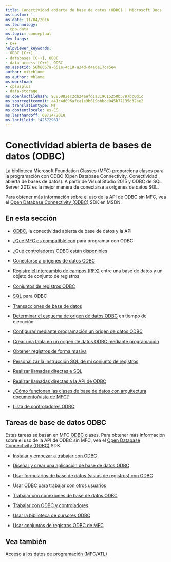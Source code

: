 ```yaml
---
title: Conectividad abierta de base de datos (ODBC) | Microsoft Docs
ms.custom: ''
ms.date: 11/04/2016
ms.technology:
- cpp-data
ms.topic: conceptual
dev_langs:
- C++
helpviewer_keywords:
- ODBC [C++]
- databases [C++], ODBC
- data access [C++], ODBC
ms.assetid: 56b6067a-651e-4c10-a24d-d4a6a17ca5e4
author: mikeblome
ms.author: mblome
ms.workload:
- cplusplus
- data-storage
ms.openlocfilehash: 9385882ec2cb24aefd1a319615250b5797bc0d1c
ms.sourcegitcommit: a41c4d096afca1e9b619bbbce045b77135d32ae2
ms.translationtype: MT
ms.contentlocale: es-ES
ms.lasthandoff: 08/14/2018
ms.locfileid: "42572981"
---
```

# <a name="open-database-connectivity-odbc"></a>Conectividad abierta de bases de datos (ODBC)
La biblioteca Microsoft Foundation Classes (MFC) proporciona clases para la programación con ODBC (Open Database Connectivity, Conectividad abierta de bases de datos). A partir de Visual Studio 2015 y ODBC de SQL Server 2012 es la mejor manera de conectarse a orígenes de datos SQL.
  
 Para obtener más información sobre el uso de la API de ODBC sin MFC, vea el [Open Database Connectivity (ODBC)](/previous-versions/windows/desktop/ms710252\(v=vs.85\)) SDK en MSDN.  
  
  
## <a name="in-this-section"></a>En esta sección  
  
-   [ODBC](odbc-basics.md), la conectividad abierta de base de datos y la API  
  
-   [¿Qué MFC es compatible con](odbc-and-mfc.md) para programar con ODBC  
  
-   [¿Qué controladores ODBC están disponibles](odbc-driver-list.md)  
  
-   [Conectarse a orígenes de datos ODBC](data-source-managing-connections-odbc.md)  
  
-   [Registre el intercambio de campos (RFX)](record-field-exchange-rfx.md) entre una base de datos y un objeto de conjunto de registros  
  
-   [Conjuntos de registros ODBC](recordset-odbc.md)  
  
-   [SQL](sql.md) para ODBC  
  
-   [Transacciones de base de datos](transaction-odbc.md)  
  
-   [Determinar el esquema de origen de datos ODBC](data-source-determining-the-schema-of-the-data-source-odbc.md) en tiempo de ejecución  
  
-   [Configurar mediante programación un origen de datos ODBC](data-source-programmatically-configuring-an-odbc-data-source.md)  
  
-   [Crear una tabla en un origen de datos ODBC mediante programación](data-source-programmatically-creating-a-table-in-an-odbc-data-source.md)  
  
-   [Obtener registros de forma masiva](recordset-fetching-records-in-bulk-odbc.md)  
  
-   [Personalizar la instrucción SQL de mi conjunto de registros](sql-customizing-your-recordsets-sql-statement-odbc.md)  
  
-   [Realizar llamadas directas a SQL](sql-making-direct-sql-calls-odbc.md)  
  
-   [Realizar llamadas directas a la API de ODBC](odbc-calling-odbc-api-functions-directly.md)  
  
-   [¿Cómo funcionan las clases de base de datos con arquitectura documento/vista de MFC?](working-with-documents-and-views.md)  
  
-   [Lista de controladores ODBC](odbc-driver-list.md)  
  
## <a name="odbc-database-tasks"></a>Tareas de base de datos ODBC  
 Estas tareas se basan en MFC [ODBC](odbc-basics.md) clases. Para obtener más información sobre el uso de la API de ODBC sin MFC, vea el [Open Database Connectivity (ODBC)](/previous-versions/windows/desktop/ms710252\(v=vs.85\)) SDK.  
  
-   [Instalar y empezar a trabajar con ODBC](installing-and-getting-started-with-odbc.md)  
  
-   [Diseñar y crear una aplicación de base de datos ODBC](design-and-create-an-odbc-database-application.md)  
  
-   [Usar formularios de base de datos (vistas de registros) con ODBC](use-database-forms-record-views-with-odbc.md)  
  
-   [Usar ODBC para trabajar con otros usuarios](use-odbc-to-work-with-other-users.md)  
  
-   [Trabajar con conexiones de base de datos ODBC](work-with-odbc-database-connections.md)  
  
-   [Trabajar con ODBC y controladores](work-with-odbc-and-drivers.md)  
  
-   [Usar la biblioteca de cursores ODBC](use-the-odbc-cursor-library.md)  
  
-   [Usar conjuntos de registros ODBC de MFC](use-mfc-odbc-recordsets.md)  
  
## <a name="see-also"></a>Vea también  
 [Acceso a los datos de programación (MFC/ATL)](../../data/data-access-programming-mfc-atl.md)